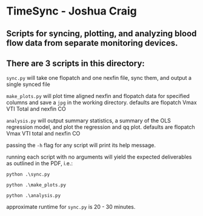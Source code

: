 # TimeSync - Joshua Craig 
## Scripts for syncing, plotting, and analyzing blood flow data from separate monitoring devices. 
## There are 3 scripts in this directory: 

`sync.py` will take one flopatch and one nexfin file, sync them, and output a single synced file

`make_plots.py` will plot time aligned nexfin and flopatch data for specified columns and save a `jpg` in the working directory. defaults are flopatch Vmax VTI Total and nexfin CO

`analysis.py` will output summary statistics, a summary of the OLS regression model, and plot the regression and qq plot. defaults are flopatch Vmax VTI total and nexfin CO

passing the `-h` flag for any script will print its help message.

running each script with no arguments will yield the expected deliverables as outlined in the PDF, i.e.:

`python .\sync.py`

`python .\make_plots.py`

`python .\analysis.py`

approximate runtime for `sync.py` is 20 - 30 minutes. 
